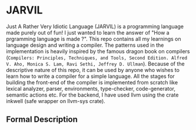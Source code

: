 # JARVIL
Just A Rather Very Idiotic Language (JARVIL) is a programming language made purely out of fun! I just wanted to learn the answer of "How a prgramming language is made ?". This repo contains all my learnings on language design and writing a compiler. The patterns used in the implementation is heavily inspired by the famous dragon book on compilers (`Compilers: Principles, Techniques, and Tools, Second Edition. Alfred V. Aho, Monica S. Lam, Ravi Sethi, Jeffrey D. Ullman`). Because of the descriptive nature of this repo, it can be used by anyone who wishes to learn how to write a compiler for a simple language. All the stages for building the front-end of the compiler is implemented from scratch like lexical analyzer, parser, environments, type-checker, code-generator, semantic actions etc. For the backend, I have used llvm using the crate inkwell (safe wrapper on llvm-sys crate).

## Formal Description
